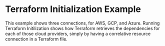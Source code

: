 # Terraform Initialization Example

This example shows three connections, for AWS, GCP, and Azure. Running Terraform Initilization shows how Terraform retrieves the dependencies for each of those cloud providers, simply by having a correlative resource connection in a Terraform file.